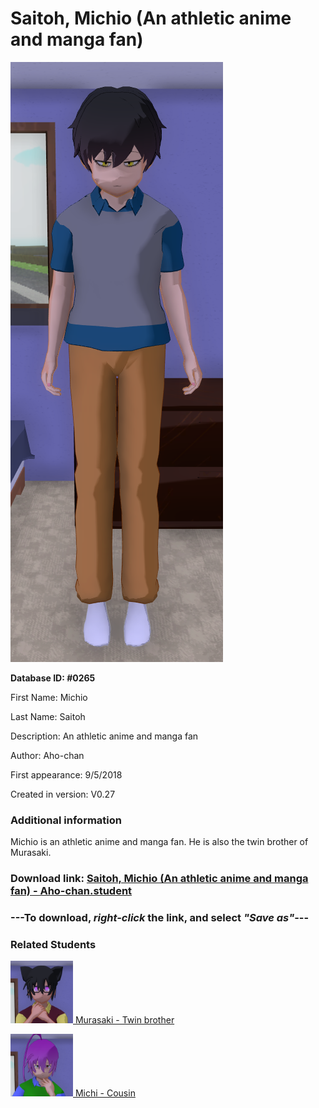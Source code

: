 # Saitoh, Michio (An athletic anime and manga fan)

<img src="../../Files/Images/Saitoh, Michio (An athletic anime and manga fan).png" title="Saitoh, Michio (An athletic anime and manga fan) - Aho-chan">

**Database ID: #0265**

First Name: Michio

Last Name: Saitoh

Description: An athletic anime and manga fan

Author: Aho-chan

First appearance: 9/5/2018

Created in version: V0.27

### Additional information

Michio is an athletic anime and manga fan. He is also the twin brother of Murasaki.

### Download link: <a href="https://raw.githubusercontent.com/Arbiter1223/Daigaku-Gurashi-Custom-Students/master/Files/Student%20Files/Saitoh%2C%20Michio%20(An%20athletic%20anime%20and%20manga%20fan)%20-%20Aho-chan.student">Saitoh, Michio (An athletic anime and manga fan) - Aho-chan.student</a>

### ---**To download, _right-click_ the link, and select _"Save as"_**---

### Related Students

<a href="Saitoh, Murasaki (An athletic occult follower).md"><img src="../../Files/Thumbs/Saitoh, Murasaki (An athletic occult follower).png" height="100" width="100" title="Saitoh, Murasaki (An athletic occult follower) - Aho-chan, V1.00"></a><a href="Saitoh, Murasaki (An athletic occult follower).md"> Murasaki - Twin brother</a>

<a href="Saitoh, Michi (A gaming schoolworm).md"><img src="../../Files/Thumbs/Saitoh, Michi (A gaming schoolworm).png" height="100" width="100" title="Saitoh, Michi (A gaming schoolworm) - Aho-chan, V1.00"></a><a href="Saitoh, Michi (A gaming schoolworm).md"> Michi - Cousin</a>

